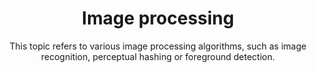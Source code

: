 ---
layout: topic
title: "Image processing"
subtitle: "This topic refers to various image processing algorithms, such as image recognition, perceptual hashing or foreground detection."
background: '/img/topics/03.jpg'
---